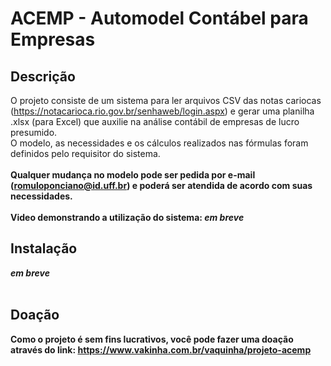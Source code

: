 # ACEMP - Automodel Contábel para Empresas

## Descrição
O projeto consiste de um sistema para ler arquivos CSV das notas cariocas (https://notacarioca.rio.gov.br/senhaweb/login.aspx) e gerar uma planilha .xlsx (para Excel) que auxilie na análise contábil de empresas de lucro presumido.<br>
O modelo, as necessidades e os cálculos realizados nas fórmulas foram definidos pelo requisitor do sistema. <br><br>
<b>Qualquer mudança no modelo pode ser pedida por e-mail (romuloponciano@id.uff.br) e poderá ser atendida de acordo com suas necessidades.
<br><br>
Video demonstrando a utilização do sistema:
  *em breve*
 
## Instalação
*em breve*
<br><br>

## Doação
Como o projeto é sem fins lucrativos, você pode fazer uma doação através do link: https://www.vakinha.com.br/vaquinha/projeto-acemp
